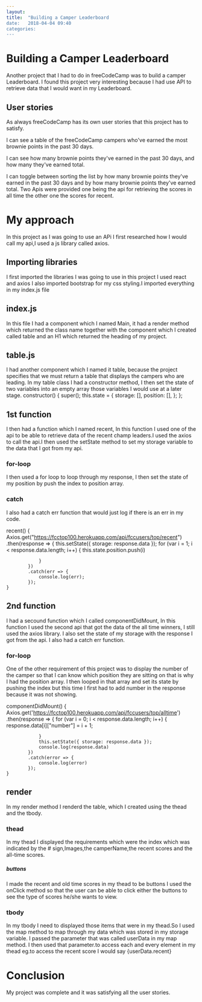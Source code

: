 ```yaml
---
layout: 
title:  "Building a Camper Leaderboard
date:   2018-04-04 09:40
categories: 
---
```

# Building a Camper Leaderboard
Another project that I had to do in freeCodeCamp was to build a camper Leaderboard.
I found this project very interesting because I had use API to retrieve data that I would want in my Leaderboard.
## User stories
As always freeCodeCamp has its own user stories that this project has to satisfy.

I can see a table of the freeCodeCamp campers who've earned the most brownie points in the past 30 days.

I can see how many brownie points they've earned in the past 30 days, and how many they've earned total.

I can toggle between sorting the list by how many brownie points they've earned in the past 30 days and by how many brownie points they've earned total.
Two Apis were provided one being the api for retrieving the scores in all time the other one the scores for recent.

# My approach
In this project as I was going to use an APi I first researched how I would call my api,I used a js library called axios.
## Importing libraries
I first imported the libraries I was going to use in this project I used react and axios I also imported bootstrap for my css styling.I imported everything in my index.js file
## index.js
In this file I had a component which I named Main, it had a render method which returned the class name together with the component which I created called table and an H1 which returned the heading of my project.

## table.js
I had another component which I named it table, because the project specifies that we must return a table that displays the campers who are leading.
In my table class I had a constructor method, I then set the state of two variables into an empty array those variables I would use at a later stage.
  constructor() {
        super();
        this.state = {
            storage: [],
            position: [],
        };
    };
## 1st function
I then had a function which I named recent, In this function I used one of the api to be able to retrieve data of the recent champ leaders.I used the axios to call the api.I then used the setState method to set my storage variable to the data that I got from my api.
### for-loop
I then used a for loop to loop through my response, I then set the state of my position by push the index to position array.
### catch
I also had a catch err function that would just log if there is an err in my code.

 recent() {
        Axios.get("https://fcctop100.herokuapp.com/api/fccusers/top/recent")
            .then(response => {
                this.setState({ storage: response.data });
                for (var i = 1; i < response.data.length; i++) {
                    this.state.position.push(i)
                 
                }
            })
            .catch(err => {
                console.log(err);
            });
    }
## 2nd function
I had a secound function which I called componentDidMount, In this function I used the second api that got the data of the all time winners, I still used the axios library.
I also set the state of my storage with the response I got from the api.
I also had a catch err function.
### for-loop
One of the other requirement of this project was to display the number of the camper so that I can know which position they are sitting on that is why I had the position array. I then looped in that array and set its state by pushing the index but this time I first had to add number in the response because it was not showing.

 componentDidMount() {
        Axios.get('https://fcctop100.herokuapp.com/api/fccusers/top/alltime')
            .then(response => {
                for (var i = 0; i < response.data.length; i++) {
                    response.data[i]["number"] = i + 1;
                    
                }
                this.setState({ storage: response.data });
                console.log(response.data)
            })
            .catch(error => {
                console.log(error)
            });
    }

## render
In my render method I renderd the table, which I created using the thead and the tbody.
### thead
In my thead I displayed the requirements which were the index which was indicated by the # sign,Images,the camperName,the recent scores and the all-time scores.
##### buttons
I made the recent and old time scores in my thead to be buttons I used the onClick method so that the user can be able to click either the buttons to see the type of scores he/she wants to view.
### tbody
In my tbody I need to displayed those items that were in my thead.So I used the map method to map through my data which was stored in my storage variable.
I passed the parameter that was called userData in my map method.
I then used that parameter.to access each and every element in my thead
eg.to access the recent score I would say  <td>{userData.recent}</td>
 
# Conclusion
My project was complete and it was satisfying all the user stories.



                     


